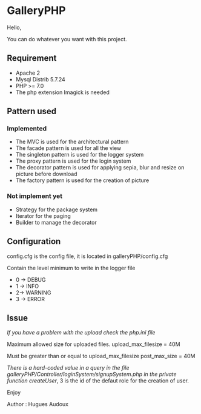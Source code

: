 # GalleryPHP
Hello,

You can do whatever you want with this project.

## Requirement

- Apache 2
- Mysql Distrib 5.7.24
- PHP >= 7.0
- The php extension Imagick is needed


## Pattern used

### Implemented
- The MVC is used for the architectural pattern
- The facade pattern is used for all the view
- The singleton pattern is used for the logger system
- The proxy pattern is used for the login system
- The decorator pattern is used for applying sepia, blur and resize on picture before download
- The factory pattern is used for the creation of picture


### Not implement yet
- Strategy for the package system
- Iterator for the paging
- Builder to manage the decorator


## Configuration

config.cfg is the config file, it is located in galleryPHP/config.cfg

Contain the level minimum to write in the logger file

- 0 -> DEBUG
- 1 -> INFO
- 2-> WARNING
- 3 -> ERROR


## Issue
*If you have a problem with the upload check the php.ini file*

Maximum allowed size for uploaded files.
upload_max_filesize = 40M

Must be greater than or equal to upload_max_filesize
post_max_size = 40M

*There is a hard-coded value in a query in the file galleryPHP/Controller/loginSystem/signupSystem.php in the private function createUser*, 3 is the id of the defaut role for the creation of user.

Enjoy

Author : Hugues Audoux
